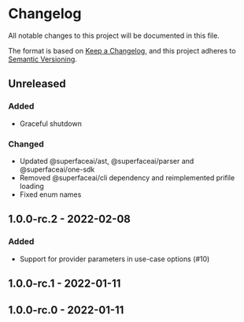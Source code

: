 # Changelog

All notable changes to this project will be documented in this file.

The format is based on [Keep a Changelog](https://keepachangelog.com/en/1.0.0/),
and this project adheres to [Semantic Versioning](https://semver.org/spec/v2.0.0.html).

## Unreleased

### Added

- Graceful shutdown

### Changed

- Updated @superfaceai/ast, @superfaceai/parser and @superfaceai/one-sdk
- Removed @superfaceai/cli dependency and reimplemented prifile loading
- Fixed enum names

## 1.0.0-rc.2 - 2022-02-08

### Added

- Support for provider parameters in use-case options (#10)

## 1.0.0-rc.1 - 2022-01-11

## 1.0.0-rc.0 - 2022-01-11
